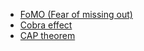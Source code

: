  
* [FoMO (Fear of missing out)](https://en.wikipedia.org/wiki/Fear_of_missing_out)
* [Cobra effect](https://en.wikipedia.org/wiki/Cobra_effect)
* [CAP theorem](https://en.wikipedia.org/wiki/CAP_theorem)
